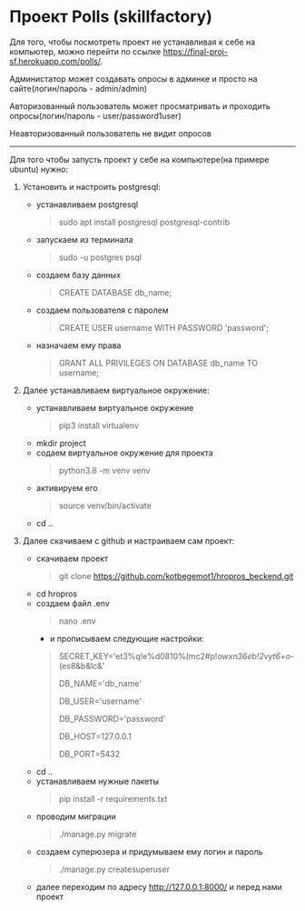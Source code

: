 Проект Polls (skillfactory)
=====================
Для того, чтобы посмотреть проект не устанавливая к себе на компьютер, можно перейти по ссылке
https://final-proj-sf.herokuapp.com/polls/.

Администатор может создавать опросы в админке и просто на сайте(логин/пароль - admin/admin)

Авторизованный пользователь может просматривать и проходить опросы(логин/пароль - user/password1user)

Неавторизованный пользователь не видит опросов
***
Для того чтобы запусть проект у себе на компьютере(на примере ubuntu) нужно:
1. Установить и настроить postgresql:
    * устанавливаем postgresql
        > sudo apt install postgresql postgresql-contrib
    * запускаем из терминала
        > sudo -u postgres psql
    * создаем базу данных
        > CREATE DATABASE db_name;
    * создаем пользователя с паролем
        > CREATE USER username WITH PASSWORD 'password';
    * назначаем ему права
        > GRANT ALL PRIVILEGES ON DATABASE db_name TO username;

2. Далее устанавливаем виртуальное окружение:
    * устанавливаем виртуальное окружение
        > pip3 install virtualenv
    * mkdir project
    * содаем виртуальное окружение для проекта
        > python3.8 -m venv venv
    * активируем его
        > source venv/bin/activate
    * cd ..

3. Далее скачиваем с github и настраиваем сам проект:
    * скачиваем проект
        > git clone https://github.com/kotbegemot1/hropros_beckend.git
    * cd hropros
    * создаем файл .env
        > nano .env
        * и прописываем следующие настройки:
        > SECRET_KEY='et3%q!e%d0810%(mc2#p!*owxn36eb!2vyt6+o-*(es8&b&lc&'
        >
        > DB_NAME='db_name'
        >
        > DB_USER='username'
        >
        > DB_PASSWORD='password'
        >
        > DB_HOST=127.0.0.1
        >
        > DB_PORT=5432
    * cd ..
    * устанавливаем нужные пакеты
        > pip install -r requirements.txt
    * проводим миграции
        > ./manage.py migrate
    * создаем суперюзера и придумываем ему логин и пароль 
        > ./manage.py createsuperuser
    * далее переходим по адресу http://127.0.0.1:8000/ и перед нами проект